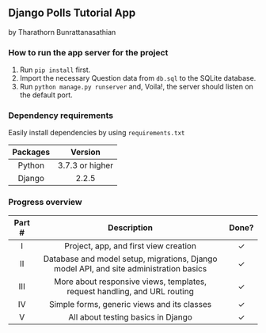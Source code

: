 ## Django Polls Tutorial App
by Tharathorn Bunrattanasathian

### How to run the app server for the project 
1. Run ```pip install``` first.
2. Import the necessary Question data from ```db.sql``` to the SQLite database.
3. Run ```python manage.py runserver``` and, Voila!, the server should listen on the default port.


### Dependency requirements
Easily install dependencies by using ```requirements.txt```

| Packages | Version |
|:---:|:---:|
|Python | 3.7.3 or higher|
|Django | 2.2.5|

### Progress overview
|Part #     | Description|Done?|
|:---------:|:----------:|:---:|
|I| Project, app, and first view creation |✓|
|II| Database and model setup, migrations, Django model API, and site administration basics |✓|
|III| More about responsive views, templates, request handling, and URL routing |✓|
|IV| Simple forms, generic views and its classes |✓|
|V| All about testing basics in Django |✓|
